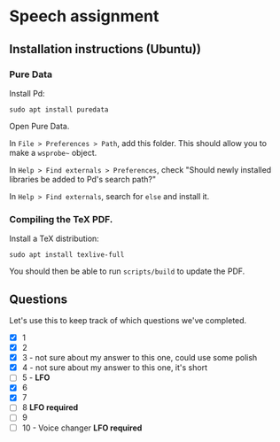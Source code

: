 # Speech assignment

## Installation instructions (Ubuntu))

### Pure Data

Install Pd:

```
sudo apt install puredata
```

Open Pure Data.

In `File > Preferences > Path`, add this folder. This should allow you to make a `wsprobe~` object.

In `Help > Find externals > Preferences`, check "Should newly installed libraries be added to Pd's search path?"

In `Help > Find externals`, search for `else` and install it.

### Compiling the TeX PDF.

Install a TeX distribution:

```
sudo apt install texlive-full
```

You should then be able to run `scripts/build` to update the PDF.

## Questions

Let's use this to keep track of which questions we've completed.

- [x] 1
- [x] 2
- [x] 3 - not sure about my answer to this one, could use some polish
- [x] 4 - not sure about my answer to this one, it's short
- [ ] 5 - **LFO**
- [x] 6
- [x] 7
- [ ] 8 **LFO required**
- [ ] 9
- [ ] 10 - Voice changer **LFO required**
